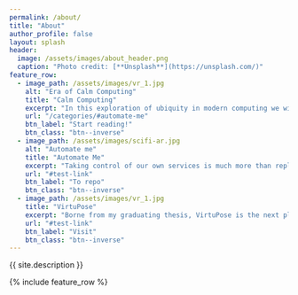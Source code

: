```yaml
---
permalink: /about/
title: "About"
author_profile: false
layout: splash
header:
  image: /assets/images/about_header.png
  caption: "Photo credit: [**Unsplash**](https://unsplash.com/)"
feature_row:
  - image_path: /assets/images/vr_1.jpg
    alt: "Era of Calm Computing"
    title: "Calm Computing"
    excerpt: "In this exploration of ubiquity in modern computing we will see how we can both save money, and gain new features"
    url: "/categories/#automate-me"
    btn_label: "Start reading!"
    btn_class: "btn--inverse"
  - image_path: /assets/images/scifi-ar.jpg
    alt: "Automate me"
    title: "Automate Me"
    excerpt: "Taking control of our own services is much more than replacing what we have, it is about getting what we want."
    url: "#test-link"
    btn_label: "To repo"
    btn_class: "btn--inverse"
  - image_path: /assets/images/vr_1.jpg
    title: "VirtuPose"
    excerpt: "Borne from my graduating thesis, VirtuPose is the next platform for flexible and cheap pose recognition in VR"
    url: "#test-link"
    btn_label: "Visit"
    btn_class: "btn--inverse"
---
```


{{ site.description }}

{% include feature_row %}


